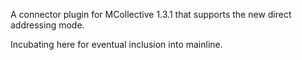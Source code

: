A connector plugin for MCollective 1.3.1 that supports the new
direct addressing mode.

Incubating here for eventual inclusion into mainline.
